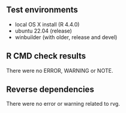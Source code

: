 ## Test environments

- local OS X install (R 4.4.0)
- ubuntu 22.04 (release)
- winbuilder (with older, release and devel) 

## R CMD check results

There were no ERROR, WARNING or NOTE.

## Reverse dependencies

There were no error or warning related to rvg.
